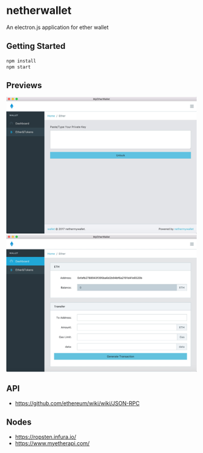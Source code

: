 # netherwallet
An electron.js application for  ether wallet



## Getting Started

```shell
npm install
npm start
```

## Previews

![](./previews/1-1.png)
![](./previews/2-1.png)

## API
- https://github.com/ethereum/wiki/wiki/JSON-RPC

## Nodes
- https://ropsten.infura.io/
- https://www.myetherapi.com/
